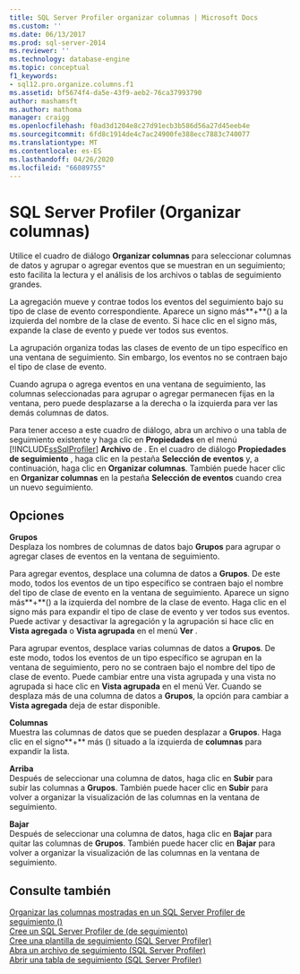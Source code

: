 ```yaml
---
title: SQL Server Profiler organizar columnas | Microsoft Docs
ms.custom: ''
ms.date: 06/13/2017
ms.prod: sql-server-2014
ms.reviewer: ''
ms.technology: database-engine
ms.topic: conceptual
f1_keywords:
- sql12.pro.organize.columns.f1
ms.assetid: bf5674f4-da5e-43f9-aeb2-76ca37993790
author: mashamsft
ms.author: mathoma
manager: craigg
ms.openlocfilehash: f0ad3d1204e8c27d91ecb3b586d56a27d45eeb4e
ms.sourcegitcommit: 6fd8c1914de4c7ac24900fe388ecc7883c740077
ms.translationtype: MT
ms.contentlocale: es-ES
ms.lasthandoff: 04/26/2020
ms.locfileid: "66089755"
---
```

# <a name="sql-server-profiler---organize-columns"></a>SQL Server Profiler (Organizar columnas)
  Utilice el cuadro de diálogo **Organizar columnas** para seleccionar columnas de datos y agrupar o agregar eventos que se muestran en un seguimiento; esto facilita la lectura y el análisis de los archivos o tablas de seguimiento grandes.  
  
 La agregación mueve y contrae todos los eventos del seguimiento bajo su tipo de clase de evento correspondiente. Aparece un signo más**+**() a la izquierda del nombre de la clase de evento. Si hace clic en el signo más, expande la clase de evento y puede ver todos sus eventos.  
  
 La agrupación organiza todas las clases de evento de un tipo específico en una ventana de seguimiento. Sin embargo, los eventos no se contraen bajo el tipo de clase de evento.  
  
 Cuando agrupa o agrega eventos en una ventana de seguimiento, las columnas seleccionadas para agrupar o agregar permanecen fijas en la ventana, pero puede desplazarse a la derecha o la izquierda para ver las demás columnas de datos.  
  
 Para tener acceso a este cuadro de diálogo, abra un archivo o una tabla de seguimiento existente y haga clic en **Propiedades** en el menú [!INCLUDE[ssSqlProfiler](../includes/sssqlprofiler-md.md)] **Archivo** de . En el cuadro de diálogo **Propiedades de seguimiento** , haga clic en la pestaña **Selección de eventos** y, a continuación, haga clic en **Organizar columnas**. También puede hacer clic en **Organizar columnas** en la pestaña **Selección de eventos** cuando crea un nuevo seguimiento.  
  
## <a name="options"></a>Opciones  
 **Grupos**  
 Desplaza los nombres de columnas de datos bajo **Grupos** para agrupar o agregar clases de eventos en la ventana de seguimiento.  
  
 Para agregar eventos, desplace una columna de datos a **Grupos**. De este modo, todos los eventos de un tipo específico se contraen bajo el nombre del tipo de clase de evento en la ventana de seguimiento. Aparece un signo más**+**() a la izquierda del nombre de la clase de evento. Haga clic en el signo más para expandir el tipo de clase de evento y ver todos sus eventos. Puede activar y desactivar la agregación y la agrupación si hace clic en **Vista agregada** o **Vista agrupada** en el menú **Ver** .  
  
 Para agrupar eventos, desplace varias columnas de datos a **Grupos**. De este modo, todos los eventos de un tipo específico se agrupan en la ventana de seguimiento, pero no se contraen bajo el nombre del tipo de clase de evento. Puede cambiar entre una vista agrupada y una vista no agrupada si hace clic en **Vista agrupada** en el menú Ver. Cuando se desplaza más de una columna de datos a **Grupos**, la opción para cambiar a **Vista agregada** deja de estar disponible.  
  
 **Columnas**  
 Muestra las columnas de datos que se pueden desplazar a **Grupos**. Haga clic en el signo**+** más () situado a la izquierda de **columnas** para expandir la lista.  
  
 **Arriba**  
 Después de seleccionar una columna de datos, haga clic en **Subir** para subir las columnas a **Grupos**. También puede hacer clic en **Subir** para volver a organizar la visualización de las columnas en la ventana de seguimiento.  
  
 **Bajar**  
 Después de seleccionar una columna de datos, haga clic en **Bajar** para quitar las columnas de **Grupos**. También puede hacer clic en **Bajar** para volver a organizar la visualización de las columnas en la ventana de seguimiento.  
  
## <a name="see-also"></a>Consulte también  
 [Organizar las columnas mostradas en un SQL Server Profiler de seguimiento &#40;&#41;](../tools/sql-server-profiler/organize-columns-displayed-in-a-trace-sql-server-profiler.md)   
 [Cree un SQL Server Profiler de &#40;de seguimiento&#41;](../tools/sql-server-profiler/create-a-trace-sql-server-profiler.md)   
 [Cree una plantilla de seguimiento &#40;SQL Server Profiler&#41;](../tools/sql-server-profiler/create-a-trace-template-sql-server-profiler.md)   
 [Abra un archivo de seguimiento &#40;SQL Server Profiler&#41;](../tools/sql-server-profiler/open-a-trace-file-sql-server-profiler.md)   
 [Abrir una tabla de seguimiento &#40;SQL Server Profiler&#41;](../tools/sql-server-profiler/open-a-trace-table-sql-server-profiler.md)  
  
  
